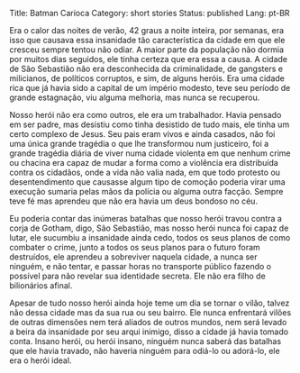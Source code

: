 Title: Batman Carioca
Category: short stories
Status: published
Lang: pt-BR

Era o calor das noites de verão, 42 graus a noite inteira, por semanas, era isso que causava essa insanidade tão característica da cidade em que ele cresceu sempre tentou não odiar. A maior parte da população não dormia por muitos dias seguidos, ele tinha certeza que era essa a causa. A cidade de São Sebastião não era desconhecida da criminalidade, de gangsters e milicianos, de políticos corruptos, e sim, de alguns heróis. Era uma cidade rica que já havia sido a capital de um império modesto, teve seu período de grande estagnação, viu alguma melhoria, mas nunca se recuperou.

Nosso herói não era como outros, ele era um trabalhador. Havia pensado em ser padre, mas desistiu como tinha desistido de tudo mais, ele tinha um certo complexo de Jesus. Seu pais eram vivos e ainda casados, não foi uma única grande tragédia o que lhe transformou num justiceiro, foi a grande tragédia diária de viver numa cidade violenta em que nenhum crime ou chacina era capaz de mudar a forma como a violência era distribuída contra os cidadãos, onde a vida não valia nada, em que todo protesto ou desentendimento que causasse algum tipo de comoção poderia virar uma execução sumaria pelas mãos da polícia ou alguma outra facção. Sempre teve fé mas aprendeu que não era havia um deus bondoso no céu.

Eu poderia contar das inúmeras batalhas que nosso herói travou contra a corja de Gotham, digo, São Sebastião, mas nosso herói nunca foi capaz de lutar, ele sucumbiu a insanidade ainda cedo, todos os seus planos de como combater o crime, junto a todos os seus planos para o futuro foram destruídos, ele aprendeu a sobreviver naquela cidade, a nunca ser ninguém, e não tentar, e passar horas no transporte público fazendo o possível para não revelar sua identidade secreta. Ele não era filho de bilionários afinal.

Apesar de tudo nosso herói ainda hoje teme um dia se tornar o vilão, talvez não dessa cidade mas da sua rua ou seu bairro. Ele nunca enfrentará vilões de outras dimensões nem terá aliados de outros mundos, nem será levado a beira da insanidade por seu arqui inimigo, disso a cidade já havia tomado conta. Insano herói, ou herói insano, ninguém nunca saberá das batalhas que ele havia travado, não haveria ninguém para odiá-lo ou adorá-lo, ele era o herói ideal.
